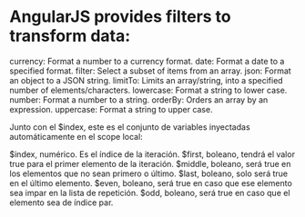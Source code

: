 # AngularJS provides filters to transform data:

currency: Format a number to a currency format.
date: Format a date to a specified format.
filter: Select a subset of items from an array.
json: Format an object to a JSON string.
limitTo: Limits an array/string, into a specified number of elements/characters.
lowercase: Format a string to lower case.
number: Format a number to a string.
orderBy: Orders an array by an expression.
uppercase: Format a string to upper case.

Junto con el $index, este es el conjunto de variables inyectadas automáticamente en el scope local:

$index, numérico. Es el índice de la iteración.
$first, boleano, tendrá el valor true para el primer elemento de la iteración.
$middle, boleano, será true en los elementos que no sean primero o último.
$last, boleano, solo será true en el último elemento.
$even, boleano, será true en caso que ese elemento sea impar en la lista de repetición.
$odd, boleano, será true en caso que el elemento sea de índice par.
